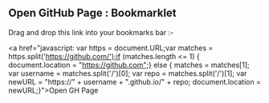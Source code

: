## Open GitHub Page : Bookmarklet

Drag and drop this link into your bookmarks bar :-

<a href="javascript: var https = document.URL;var matches = https.split('https://github.com/');if (matches.length <= 1) {	document.location = "https://github.com";} else {	matches = matches[1];	var username = matches.split('/')[0];	var repo = matches.split('/')[1];	var newURL = "https://" + username + ".github.io/" + repo;	document.location = newURL;}">Open GH Page</a>
